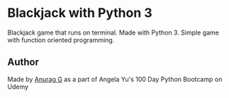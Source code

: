 # Blackjack with Python 3
Blackjack game that runs on terminal. Made with Python 3. Simple game with function oriented programming.

## Author
Made by [Anurag G](https://github.com/anuraggopalakrishna/blackjack-game) as a part of Angela Yu's 100 Day Python Bootcamp on Udemy
